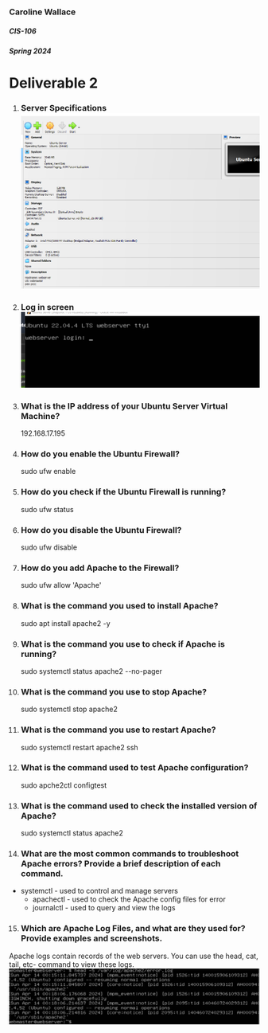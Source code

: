 ### Caroline Wallace
##### CIS-106
##### Spring 2024

# Deliverable 2

1. ### Server Specifications ![p1](d2.1.PNG)
2. ### Log in screen![p2](d2.2.PNG)
3. ### What is the IP address of your Ubuntu Server Virtual Machine?
   192.168.17.195
4. ### How do you enable the Ubuntu Firewall?
   sudo ufw enable
5. ### How do you check if the Ubuntu Firewall is running?
   sudo ufw status
6. ### How do you disable the Ubuntu Firewall?
   sudo ufw disable
7. ### How do you add Apache to the Firewall?
   sudo ufw allow 'Apache'
8. ### What is the command you used to install Apache?
   sudo apt install apache2 -y
9.  ### What is the command you use to check if Apache is running?
    sudo systemctl status apache2 --no-pager
10. ### What is the command you use to stop Apache?
    sudo systemctl stop apache2
11. ### What is the command you use to restart Apache?
    sudo systemctl restart apache2 ssh
12. ### What is the command used to test Apache configuration?
    sudo apche2ctl configtest
13. ### What is the command used to check the installed version of Apache?
    sudo systemctl status apache2
14. ### What are the most common commands to troubleshoot Apache errors? Provide a brief description of each command.
 * systemctl - used to control and manage servers 
    * apachectl - used to check the Apache config files for error
    * journalctl - used to query and view the logs
15. ### Which are Apache Log Files, and what are they used for? Provide examples and screenshots.
 Apache logs contain records of the web servers. You can use the head, cat, tail, etc- command to view these logs. ![p3](d2.3.PNG)
    